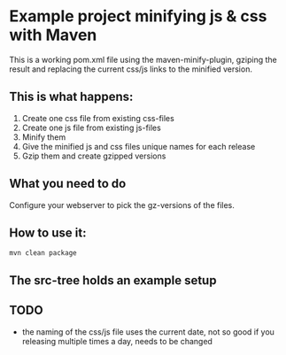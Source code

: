 # Example project minifying js & css with Maven


This is a working pom.xml file using the maven-minify-plugin, gziping the result and replacing the current css/js 
links to the minified version.

## This is what happens:

1. Create one css file from existing css-files
2. Create one js file from existing js-files
3. Minify them
4. Give the minified js and css files unique names for each release
5. Gzip them and create gzipped versions


## What you need to do
Configure your webserver to pick the gz-versions of the files.

## How to use it:
```
mvn clean package
```

## The src-tree holds an example setup


## TODO
 - the naming of the css/js file uses the current date, not so good if you releasing multiple times a day, needs to be changed